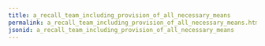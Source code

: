 ```yaml
---
title: a_recall_team_including_provision_of_all_necessary_means
permalink: a_recall_team_including_provision_of_all_necessary_means.html
jsonid: a_recall_team_including_provision_of_all_necessary_means
---
```

